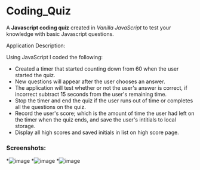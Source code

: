 # Coding_Quiz 

A **Javascript coding quiz** created in *Vanilla JavaScript* to test your knowledge with basic Javascript questions.

Application Description:

Using JavaScript I coded the following:

* Created a timer that started counting down from 60 when the user started the quiz. 
* New questions will appear after the user chooses an answer.
* The application will test whether or not the user's answer is correct, if incorrect subtract 15 seconds from the user's remaining time.
* Stop the timer and end the quiz if the user runs out of time or completes all the questions on the quiz.
* Record the user's score; which is the amount of time the user had left on the timer when the quiz ends, and save the user's intitials to local storage.
* Display all high scores and saved initials in list on high score page.

### Screenshots:
*![image](https://user-images.githubusercontent.com/61300825/79061210-948a5180-7c42-11ea-825e-1ff0f959d20c.png)
*![image](https://user-images.githubusercontent.com/61300825/79061213-99e79c00-7c42-11ea-9144-5305d76a2d99.png)
*![image](https://user-images.githubusercontent.com/61300825/79061216-9eac5000-7c42-11ea-9f8a-b2b29bfbb724.png)

